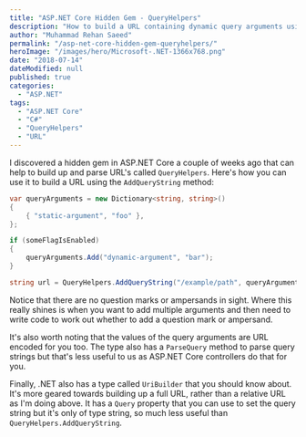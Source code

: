 ```yaml
---
title: "ASP.NET Core Hidden Gem - QueryHelpers"
description: "How to build a URL containing dynamic query arguments using the ASP.NET Core QueryHelpers.AddQueryString method. A hidden gem in ASP.NET Core."
author: "Muhammad Rehan Saeed"
permalink: "/asp-net-core-hidden-gem-queryhelpers/"
heroImage: "/images/hero/Microsoft-.NET-1366x768.png"
date: "2018-07-14"
dateModified: null
published: true
categories:
  - "ASP.NET"
tags:
  - "ASP.NET Core"
  - "C#"
  - "QueryHelpers"
  - "URL"
---
```


I discovered a hidden gem in ASP.NET Core a couple of weeks ago that can help to build up and parse URL's called `QueryHelpers`. Here's how you can use it to build a URL using the `AddQueryString` method:

```cs
var queryArguments = new Dictionary<string, string>()
{
    { "static-argument", "foo" },
};

if (someFlagIsEnabled)
{
    queryArguments.Add("dynamic-argument", "bar");
}

string url = QueryHelpers.AddQueryString("/example/path", queryArguments);
```

Notice that there are no question marks or ampersands in sight. Where this really shines is when you want to add multiple arguments and then need to write code to work out whether to add a question mark or ampersand.

It's also worth noting that the values of the query arguments are URL encoded for you too. The type also has a `ParseQuery` method to parse query strings but that's less useful to us as ASP.NET Core controllers do that for you.

Finally, .NET also has a type called `UriBuilder` that you should know about. It's more geared towards building up a full URL, rather than a relative URL as I'm doing above. It has a `Query` property that you can use to set the query string but it's only of type string, so much less useful than `QueryHelpers.AddQueryString`.
